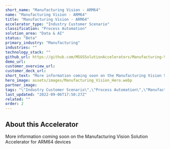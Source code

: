 ```yaml
---
short_name: "Manufacturing Vision - ARM64"
name: "Manufacturing Vision - ARM64"
title: "Manufacturing Vision - ARM64"
accelerator_type: "Industry Customer Scenario"
classification: "Process Automation"
solution_area: "Data & AI"
status: "Beta"
primary_industry: "Manufacturing"
industries: ""
technology_stack: ""
github_url: https://github.com/MSUSSolutionAccelerators/Manufacturing-Vision-Solution-Accelerator-ARM64v8
demo_url: 
customer_overview_url: 
customer_deck_url: 
short_text: "More information coming soon on the Manufacturing Vision Solution Accelerator for ARM64 devices"
hero_image: assets/images/Manufacturing_Vision_Hero.webp
partner_image: 
tags: "\"Industry Customer Scenario\",\"Process Automation\",\"Manufacturing\",\"Data & AI\",\"Beta\""
last_updated: "2022-09-06T17:50:27Z"
related: ""
order: 2
---
```

## About this Accelerator

More information coming soon on the Manufacturing Vision Solution Accelerator for ARM64 devices